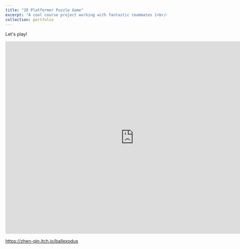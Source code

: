 ```yaml
---
title: "2D Platformer Puzzle Game"
excerpt: "A cool course project working with fantastic teammates 1<br/><img src='/images/StageSceneGears.png'>"
collection: portfolio
---
```


Let's play! 
<iframe src="https://itch.io/embed-upload/xxxx/xxxx?ref=https%3A//zhen-qin.itch.io/ballexodus" width="800" height="600" frameborder="0"></iframe>

https://zhen-qin.itch.io/ballexodus
